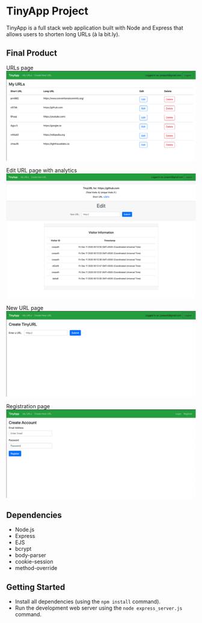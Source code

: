 # TinyApp Project

TinyApp is a full stack web application built with Node and Express that allows users to shorten long URLs (à la bit.ly).

## Final Product

URLs page
!["Screenshot of URLs page"](https://github.com/josepwil/tinyapp/blob/master/docs/urls-page.png?raw=true)

Edit URL page with analytics
!["screenshot of edit URL page with analytics"](https://github.com/josepwil/tinyapp/blob/master/docs/url-edit-analytics.png?raw=true)

New URL page
!["screenshot new URL page"](https://github.com/josepwil/tinyapp/blob/master/docs/new-url-page.png?raw=true)

Registration page
!["screenshot of registration page"](https://github.com/josepwil/tinyapp/blob/master/docs/registration-page.png?raw=true)

## Dependencies

- Node.js
- Express
- EJS
- bcrypt
- body-parser
- cookie-session
- method-override

## Getting Started

- Install all dependencies (using the `npm install` command).
- Run the development web server using the `node express_server.js` command.